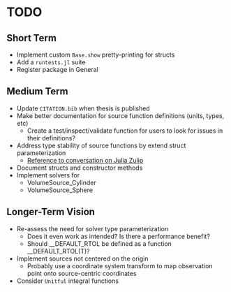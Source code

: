 # TODO

## Short Term
- Implement custom `Base.show` pretty-printing for structs
- Add a `runtests.jl` suite
- Register package in General

## Medium Term
- Update `CITATION.bib` when thesis is published
- Make better documentation for source function definitions (units, types, etc)
    - Create a test/inspect/validate function for users to look for issues in their definitions?
- Address type stability of source functions by extend struct parameterization
    - [Reference to conversation on Julia Zulip](https://julialang.zulipchat.com/#narrow/stream/225542-helpdesk/topic/.E2.9C.94.20High.20GC.20Time.20in.20HCubature/near/323730178)
- Document structs and constructor methods
- Implement solvers for
    - VolumeSource_Cylinder
    - VolumeSource_Sphere

## Longer-Term Vision
- Re-assess the need for solver type parameterization
    - Does it even work as intended? Is there a performance benefit?
    - Should __DEFAULT_RTOL be defined as a function __DEFAULT_RTOL(T)?
- Implement sources not centered on the origin
    - Probably use a coordinate system transform to map observation point onto source-centric coordinates
- Consider `Unitful` integral functions
